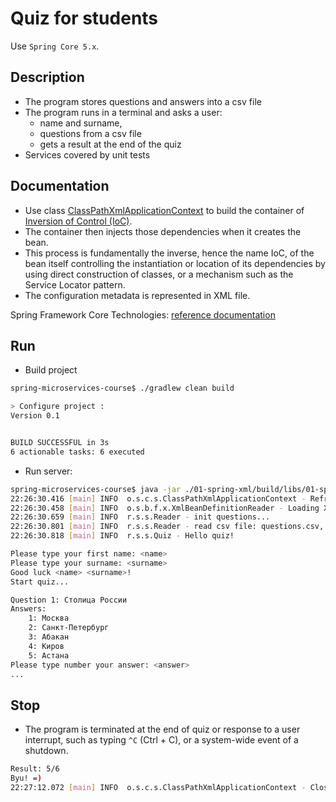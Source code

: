 Quiz for students
=======
Use `Spring Core 5.x`.

## Description
 - The program stores questions and answers into a csv file
 - The program runs in a terminal and asks a user:
   - name and surname,
   - questions from a csv file
   - gets a result at the end of the quiz
 - Services covered by unit tests

## Documentation
 * Use class [ClassPathXmlApplicationContext](https://docs.spring.io/spring/docs/5.0.x/javadoc-api/org/springframework/context/support/ClassPathXmlApplicationContext.html) to build the container of [Inversion of Control (IoC)](https://docs.spring.io/spring/docs/5.0.x/spring-framework-reference/core.html#spring-core).
 * The container then injects those dependencies when it creates the bean. 
 * This process is fundamentally the inverse, hence the name IoC, of the bean itself controlling the instantiation or location of its dependencies by using direct construction of classes, or a mechanism such as the Service Locator pattern.
 * The configuration metadata is represented in XML file.

Spring Framework Core Technologies: [reference documentation](https://docs.spring.io/spring/docs/5.0.x/spring-framework-reference/core.html#spring-core)


## Run
 *  Build project
```sh
spring-microservices-course$ ./gradlew clean build

> Configure project :
Version 0.1


BUILD SUCCESSFUL in 3s
6 actionable tasks: 6 executed

```  

  *  Run server: 
```sh
spring-microservices-course$ java -jar ./01-spring-xml/build/libs/01-spring-xml-all-0.1.jar
22:26:30.416 [main] INFO  o.s.c.s.ClassPathXmlApplicationContext - Refreshing org.springframework.context.support.ClassPathXmlApplicationContext@2ed94a8b: startup date [Tue Jul 03 22:26:30 MSK 2018]; root of context hierarchy
22:26:30.458 [main] INFO  o.s.b.f.x.XmlBeanDefinitionReader - Loading XML bean definitions from class path resource [context.xml]
22:26:30.659 [main] INFO  r.s.s.Reader - init questions...
22:26:30.801 [main] INFO  r.s.s.Reader - read csv file: questions.csv, lines: 6
22:26:30.818 [main] INFO  r.s.s.Quiz - Hello quiz!

Please type your first name: <name>
Please type your surname: <surname>
Good luck <name> <surname>!
Start quiz...

Question 1: Столица России
Answers:
	1: Москва
	2: Санкт-Петербург
	3: Абакан
	4: Киров
	5: Астана
Please type number your answer: <answer>
...
```

## Stop

 * The program is terminated at the end of quiz or response to a user interrupt, such as typing `^C` (Ctrl + C), or a system-wide event of a shutdown.
```sh
Result: 5/6
Byu! =)
22:27:12.072 [main] INFO  o.s.c.s.ClassPathXmlApplicationContext - Closing org.springframework.context.support.ClassPathXmlApplicationContext@2ed94a8b: startup date [Tue Jul 03 22:26:30 MSK 2018]; root of context hierarchy
```
